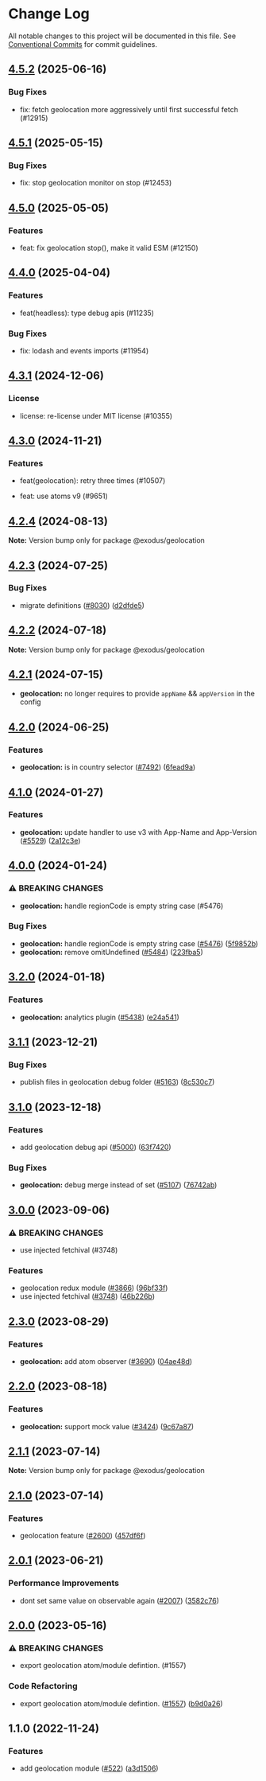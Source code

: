 # Change Log

All notable changes to this project will be documented in this file.
See [Conventional Commits](https://conventionalcommits.org) for commit guidelines.

## [4.5.2](https://github.com/ExodusMovement/exodus-hydra/compare/@exodus/geolocation@4.5.1...@exodus/geolocation@4.5.2) (2025-06-16)

### Bug Fixes

- fix: fetch geolocation more aggressively until first successful fetch (#12915)

## [4.5.1](https://github.com/ExodusMovement/exodus-hydra/compare/@exodus/geolocation@4.5.0...@exodus/geolocation@4.5.1) (2025-05-15)

### Bug Fixes

- fix: stop geolocation monitor on stop (#12453)

## [4.5.0](https://github.com/ExodusMovement/exodus-hydra/compare/@exodus/geolocation@4.4.0...@exodus/geolocation@4.5.0) (2025-05-05)

### Features

- feat: fix geolocation stop(), make it valid ESM (#12150)

## [4.4.0](https://github.com/ExodusMovement/exodus-hydra/compare/@exodus/geolocation@4.3.1...@exodus/geolocation@4.4.0) (2025-04-04)

### Features

- feat(headless): type debug apis (#11235)

### Bug Fixes

- fix: lodash and events imports (#11954)

## [4.3.1](https://github.com/ExodusMovement/exodus-hydra/compare/@exodus/geolocation@4.3.0...@exodus/geolocation@4.3.1) (2024-12-06)

### License

- license: re-license under MIT license (#10355)

## [4.3.0](https://github.com/ExodusMovement/exodus-hydra/compare/@exodus/geolocation@4.2.4...@exodus/geolocation@4.3.0) (2024-11-21)

### Features

- feat(geolocation): retry three times (#10507)

- feat: use atoms v9 (#9651)

## [4.2.4](https://github.com/ExodusMovement/exodus-hydra/compare/@exodus/geolocation@4.2.3...@exodus/geolocation@4.2.4) (2024-08-13)

**Note:** Version bump only for package @exodus/geolocation

## [4.2.3](https://github.com/ExodusMovement/exodus-hydra/compare/@exodus/geolocation@4.2.2...@exodus/geolocation@4.2.3) (2024-07-25)

### Bug Fixes

- migrate definitions ([#8030](https://github.com/ExodusMovement/exodus-hydra/issues/8030)) ([d2dfde5](https://github.com/ExodusMovement/exodus-hydra/commit/d2dfde55dfa843eb52842f64b3aac3a6f9a59069))

## [4.2.2](https://github.com/ExodusMovement/exodus-hydra/compare/@exodus/geolocation@4.2.1...@exodus/geolocation@4.2.2) (2024-07-18)

**Note:** Version bump only for package @exodus/geolocation

## [4.2.1](https://github.com/ExodusMovement/exodus-hydra/compare/@exodus/geolocation@4.2.0...@exodus/geolocation@4.2.1) (2024-07-15)

- **geolocation:** no longer requires to provide `appName` && `appVersion` in the config

## [4.2.0](https://github.com/ExodusMovement/exodus-hydra/compare/@exodus/geolocation@4.1.0...@exodus/geolocation@4.2.0) (2024-06-25)

### Features

- **geolocation:** is in country selector ([#7492](https://github.com/ExodusMovement/exodus-hydra/issues/7492)) ([6fead9a](https://github.com/ExodusMovement/exodus-hydra/commit/6fead9a6f59982f0e9d112f564f85616cd9228e3))

## [4.1.0](https://github.com/ExodusMovement/exodus-hydra/compare/@exodus/geolocation@4.0.0...@exodus/geolocation@4.1.0) (2024-01-27)

### Features

- **geolocation:** update handler to use v3 with App-Name and App-Version ([#5529](https://github.com/ExodusMovement/exodus-hydra/issues/5529)) ([2a12c3e](https://github.com/ExodusMovement/exodus-hydra/commit/2a12c3e8568af4cdf689815ec7e70d2580ae9a6c))

## [4.0.0](https://github.com/ExodusMovement/exodus-hydra/compare/@exodus/geolocation@3.2.0...@exodus/geolocation@4.0.0) (2024-01-24)

### ⚠ BREAKING CHANGES

- **geolocation:** handle regionCode is empty string case (#5476)

### Bug Fixes

- **geolocation:** handle regionCode is empty string case ([#5476](https://github.com/ExodusMovement/exodus-hydra/issues/5476)) ([5f9852b](https://github.com/ExodusMovement/exodus-hydra/commit/5f9852be03c03c15311fc338d55b2965c95d19eb))
- **geolocation:** remove omitUndefined ([#5484](https://github.com/ExodusMovement/exodus-hydra/issues/5484)) ([223fba5](https://github.com/ExodusMovement/exodus-hydra/commit/223fba50d2a76b8eeafb92392fcc3dacbe1f8221))

## [3.2.0](https://github.com/ExodusMovement/exodus-hydra/compare/@exodus/geolocation@3.1.1...@exodus/geolocation@3.2.0) (2024-01-18)

### Features

- **geolocation:** analytics plugin ([#5438](https://github.com/ExodusMovement/exodus-hydra/issues/5438)) ([e24a541](https://github.com/ExodusMovement/exodus-hydra/commit/e24a541e8eb5a9a1dc36a3d58f4b89a250fd49b5))

## [3.1.1](https://github.com/ExodusMovement/exodus-hydra/compare/@exodus/geolocation@3.1.0...@exodus/geolocation@3.1.1) (2023-12-21)

### Bug Fixes

- publish files in geolocation debug folder ([#5163](https://github.com/ExodusMovement/exodus-hydra/issues/5163)) ([8c530c7](https://github.com/ExodusMovement/exodus-hydra/commit/8c530c7c6ac7e2bb31953bf91aac73d56cbd2066))

## [3.1.0](https://github.com/ExodusMovement/exodus-hydra/compare/@exodus/geolocation@3.0.0...@exodus/geolocation@3.1.0) (2023-12-18)

### Features

- add geolocation debug api ([#5000](https://github.com/ExodusMovement/exodus-hydra/issues/5000)) ([63f7420](https://github.com/ExodusMovement/exodus-hydra/commit/63f7420ac9f2dee98702691d382e6561310f31cc))

### Bug Fixes

- **geolocation:** debug merge instead of set ([#5107](https://github.com/ExodusMovement/exodus-hydra/issues/5107)) ([76742ab](https://github.com/ExodusMovement/exodus-hydra/commit/76742ab68819d28ea878d5570e87347c48bb8902))

## [3.0.0](https://github.com/ExodusMovement/exodus-hydra/compare/@exodus/geolocation@2.3.0...@exodus/geolocation@3.0.0) (2023-09-06)

### ⚠ BREAKING CHANGES

- use injected fetchival (#3748)

### Features

- geolocation redux module ([#3866](https://github.com/ExodusMovement/exodus-hydra/issues/3866)) ([96bf33f](https://github.com/ExodusMovement/exodus-hydra/commit/96bf33f792794ee66966a33b25f8368072f3acc5))
- use injected fetchival ([#3748](https://github.com/ExodusMovement/exodus-hydra/issues/3748)) ([46b226b](https://github.com/ExodusMovement/exodus-hydra/commit/46b226ba28fdc0a600d0bc803eb7c4083d49f2d7))

## [2.3.0](https://github.com/ExodusMovement/exodus-hydra/compare/@exodus/geolocation@2.2.0...@exodus/geolocation@2.3.0) (2023-08-29)

### Features

- **geolocation:** add atom observer ([#3690](https://github.com/ExodusMovement/exodus-hydra/issues/3690)) ([04ae48d](https://github.com/ExodusMovement/exodus-hydra/commit/04ae48db03984a037a4e9b6110df25746417c4c9))

## [2.2.0](https://github.com/ExodusMovement/exodus-hydra/compare/@exodus/geolocation@2.1.1...@exodus/geolocation@2.2.0) (2023-08-18)

### Features

- **geolocation:** support mock value ([#3424](https://github.com/ExodusMovement/exodus-hydra/issues/3424)) ([9c67a87](https://github.com/ExodusMovement/exodus-hydra/commit/9c67a874af74466f8c2893c26dcec52307a5f554))

## [2.1.1](https://github.com/ExodusMovement/exodus-hydra/compare/@exodus/geolocation@2.0.1...@exodus/geolocation@2.1.1) (2023-07-14)

**Note:** Version bump only for package @exodus/geolocation

## [2.1.0](https://github.com/ExodusMovement/exodus-hydra/compare/@exodus/geolocation@2.0.1...@exodus/geolocation@2.1.0) (2023-07-14)

### Features

- geolocation feature ([#2600](https://github.com/ExodusMovement/exodus-hydra/issues/2600)) ([457df6f](https://github.com/ExodusMovement/exodus-hydra/commit/457df6f8e8ef1f515914b901202b5b81cca59b4b))

## [2.0.1](https://github.com/ExodusMovement/exodus-hydra/compare/@exodus/geolocation@2.0.0...@exodus/geolocation@2.0.1) (2023-06-21)

### Performance Improvements

- dont set same value on observable again ([#2007](https://github.com/ExodusMovement/exodus-hydra/issues/2007)) ([3582c76](https://github.com/ExodusMovement/exodus-hydra/commit/3582c76fcfaebfc447c5ceb4d8be73ab28286047))

## [2.0.0](https://github.com/ExodusMovement/exodus-hydra/compare/@exodus/geolocation@1.1.0...@exodus/geolocation@2.0.0) (2023-05-16)

### ⚠ BREAKING CHANGES

- export geolocation atom/module defintion. (#1557)

### Code Refactoring

- export geolocation atom/module defintion. ([#1557](https://github.com/ExodusMovement/exodus-hydra/issues/1557)) ([b9d0a26](https://github.com/ExodusMovement/exodus-hydra/commit/b9d0a26fcc768f677b32b52b231e754079582123))

## 1.1.0 (2022-11-24)

### Features

- add geolocation module ([#522](https://github.com/ExodusMovement/exodus-hydra/issues/522)) ([a3d1506](https://github.com/ExodusMovement/exodus-hydra/commit/a3d1506a9a2dec3fd988ee8e5cf97be7f9e497c3))
